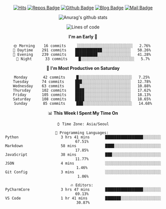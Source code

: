 
<div align=center>

[![Hits](https://hits.seeyoufarm.com/api/count/incr/badge.svg?url=https%3A%2F%2Fgithub.com/sangm1n)](https://hits.seeyoufarm.com) 
[![Repos Badge](https://badges.pufler.dev/repos/sangm1n)](https://badges.pufler.dev)
[![Github Badge](http://img.shields.io/badge/-github-black?style=flat-square&logo=github&logoColor=white&link=https:https://github.com/sangm1n/)](https://github.com/sangm1n/)
[![Blog Badge](http://img.shields.io/badge/-devlog-00C7B7?style=flat-square&logo=Netlify&logoColor=white&link=https:https://sangminlog.netlify.app/)](https://sangminlog.netlify.app/)
[![Mail Badge](http://img.shields.io/badge/-mail-D14836?style=flat-square&logo=Gmail&logoColor=white&link=mailto:dltkd96als@naver.com)](mailto:dltkd96als@naver.com/)

![Anurag's github stats](https://github-readme-stats.vercel.app/api?username=sangm1n&show_icons=true&theme=highcontrast)

</div>

<div align=center>
 
<!--START_SECTION:waka-->
![Lines of code](https://img.shields.io/badge/From%20Hello%20World%20I%27ve%20Written-2.2%20million%20lines%20of%20code-blue)

**I'm an Early 🐤** 

```text
🌞 Morning    16 commits     ░░░░░░░░░░░░░░░░░░░░░░░░░   2.76% 
🌆 Daytime    291 commits    ████████████░░░░░░░░░░░░░   50.26% 
🌃 Evening    239 commits    ██████████░░░░░░░░░░░░░░░   41.28% 
🌙 Night      33 commits     █░░░░░░░░░░░░░░░░░░░░░░░░   5.7%

```
📅 **I'm Most Productive on Saturday** 

```text
Monday       42 commits     █░░░░░░░░░░░░░░░░░░░░░░░░   7.25% 
Tuesday      74 commits     ███░░░░░░░░░░░░░░░░░░░░░░   12.78% 
Wednesday    63 commits     ██░░░░░░░░░░░░░░░░░░░░░░░   10.88% 
Thursday     102 commits    ████░░░░░░░░░░░░░░░░░░░░░   17.62% 
Friday       105 commits    ████░░░░░░░░░░░░░░░░░░░░░   18.13% 
Saturday     108 commits    ████░░░░░░░░░░░░░░░░░░░░░   18.65% 
Sunday       85 commits     ███░░░░░░░░░░░░░░░░░░░░░░   14.68%

```


📊 **This Week I Spent My Time On** 

```text
⌚︎ Time Zone: Asia/Seoul

💬 Programming Languages: 
Python                   3 hrs 41 mins       █████████████████░░░░░░░░   67.51% 
Markdown                 58 mins             ████░░░░░░░░░░░░░░░░░░░░░   17.85% 
JavaScript               38 mins             ███░░░░░░░░░░░░░░░░░░░░░░   11.77% 
JSON                     4 mins              ░░░░░░░░░░░░░░░░░░░░░░░░░   1.46% 
Git Config               3 mins              ░░░░░░░░░░░░░░░░░░░░░░░░░   1.06%

🔥 Editors: 
PyCharmCore              3 hrs 47 mins       █████████████████░░░░░░░░   69.13% 
VS Code                  1 hr 41 mins        ███████░░░░░░░░░░░░░░░░░░   30.87%

```


<!--END_SECTION:waka-->

</div>

<!--
**sangm1n/sangm1n** is a ✨ _special_ ✨ repository because its `README.md` (this file) appears on your GitHub profile.

Here are some ideas to get you started:

- 🔭 I’m currently working on ...
- 🌱 I’m currently learning ...
- 👯 I’m looking to collaborate on ...
- 🤔 I’m looking for help with ...
- 💬 Ask me about ...
- 📫 How to reach me: ...
- 😄 Pronouns: ...
- ⚡ Fun fact: ...

https://shields.io/
-->


